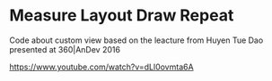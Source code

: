 # Measure Layout Draw Repeat

Code about custom view based on the leacture from Huyen Tue Dao presented at 360|AnDev 2016

https://www.youtube.com/watch?v=dLl0ovmta6A
